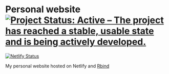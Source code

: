 # Personal website [![Project Status: Active – The project has reached a stable, usable state and is being actively developed.](https://www.repostatus.org/badges/latest/active.svg)](https://www.repostatus.org/#active)
[![Netlify Status](https://api.netlify.com/api/v1/badges/3ea39e52-8c0c-4f9a-b75c-f7a455bbaf09/deploy-status)](https://app.netlify.com/sites/rhian/deploys)

My personal website hosted on Netlify and [Rbind](https://rhian.rbind.io/)
